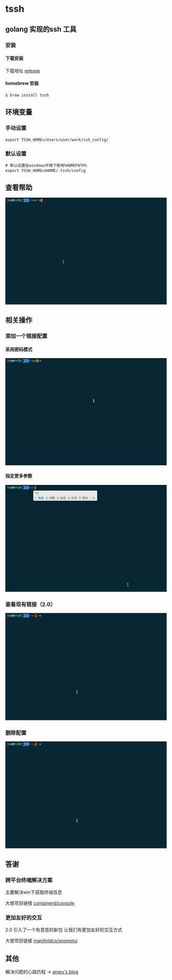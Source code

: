 # tssh

## golang 实现的ssh 工具

### 安装 

#### 下载安装 

下载地址 [release](https://github.com/luanruisong/tssh/releases/)

#### homebrew 安装

```shell
$ brew install tssh
```

## 环境变量

### 手动设置
```shell
export TSSH_HOME=/Users/user/work/ssh_config/
```
### 默认设置
```shell
# 默认设置在windows环境下使用%HOMEPATH%
export TSSH_HOME=$HOME/.tssh/config
```

## 查看帮助

![help](./static/help.gif)

## 相关操作

### 添加一个链接配置

#### 采用密码模式

![add](./static/add.gif)

#### 指定更多参数

![addmore](./static/addmore.gif)

### 查看现有链接（2.0）

![list](./static/list.gif)

### 删除配置

![del](./static/list.gif)

## 答谢

### 跨平台终端解决方案

主要解决win下获取终端信息

大佬项目链接 [containerd/console](https://github.com/containerd/console)

### 更加友好的交互

2.0 引入了一个有意思的新包 让我们有更加友好的交互方式

大佬项目链接 [manifoldco/promptui](https://github.com/manifoldco/promptui)

## 其他

解决问题的心路历程 -> [anwu's blog](https://luanruisong.com/post/golang/tssh/)